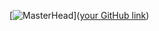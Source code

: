 
[![MasterHead](SergioMor4is\midia\banner_(1).png)]([your GitHub link](https://github.com/SergioMor4is))
